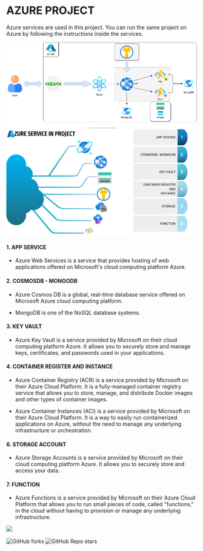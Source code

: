 # AZURE PROJECT
Azure services are used in this project. You can run the same project on Azure by following the instructions inside the services.

![Azure](./doc/images/azure.png)

#### 1. APP SERVICE
- Azure Web Services is a service that provides hosting of web applications offered on Microsoft's cloud computing platform Azure.

#### 2. COSMOSDB - MONGODB
- Azure Cosmos DB is a global, real-time database service offered on Microsoft Azure cloud computing platform.

- MongoDB is one of the NoSQL database systems.

#### 3. KEY VAULT
- Azure Key Vault is a service provided by Microsoft on their cloud computing platform Azure. It allows you to securely store and manage keys, certificates, and passwords used in your applications.
#### 4. CONTAINER REGISTER AND INSTANCE
- Azure Container Registry (ACR) is a service provided by Microsoft on their Azure Cloud Platform. It is a fully-managed container registry service that allows you to store, manage, and distribute Docker images and other types of container images.

- Azure Container Instances (ACI) is a service provided by Microsoft on their Azure Cloud Platform. It is a way to easily run containerized applications on Azure, without the need to manage any underlying infrastructure or orchestration.

#### 6. STORAGE ACCOUNT
- Azure Storage Accounts is a service provided by Microsoft on their cloud computing platform Azure. It allows you to securely store and access your data.
#### 7. FUNCTION

- Azure Functions is a service provided by Microsoft on their Azure Cloud Platform that allows you to run small pieces of code, called "functions," in the cloud without having to provision or manage any underlying infrastructure.


<p align="left">
 <a href="https://www.linkedin.com/in/ramazanakkulak/">
 <img src="https://img.shields.io/badge/LinkedIn-0077B5?style=for-the-badge&logo=linkedin&logoColor=white" width="100" />
 </a>
</p>

![GitHub forks](https://img.shields.io/github/forks/ramazanakkulak/azure_project?style=social)
![GitHub Repo stars](https://img.shields.io/github/stars/ramazanakkulak/azure_project?style=social)

